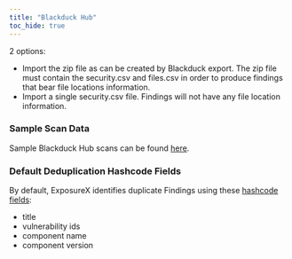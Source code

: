```yaml
---
title: "Blackduck Hub"
toc_hide: true
---
```

2 options:

* Import the zip file as can be created by Blackduck export.
The zip file must contain the security.csv and files.csv in order to
produce findings that bear file locations information.
* Import a single security.csv file. Findings will not have any file location
information.

### Sample Scan Data
Sample Blackduck Hub scans can be found [here](https://github.com/ExposureX/django-ExposureX/tree/master/unittests/scans/blackduck).

### Default Deduplication Hashcode Fields
By default, ExposureX identifies duplicate Findings using these [hashcode fields](https://docs.exposurex.com/en/working_with_findings/finding_deduplication/about_deduplication/):

- title
- vulnerability ids
- component name
- component version
